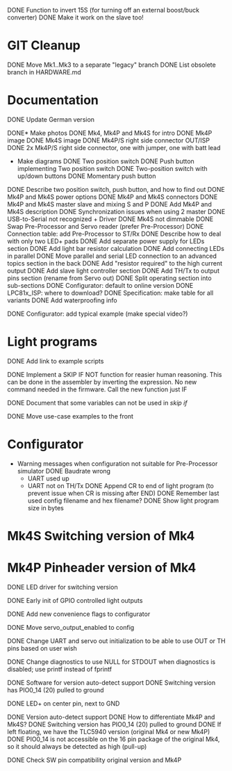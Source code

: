 DONE Function to invert 15S (for turning off an external boost/buck converter)
    DONE Make it work on the slave too!

# GIT Cleanup

DONE Move Mk1..Mk3 to a separate "legacy" branch
DONE List obsolete branch in HARDWARE.md

# Documentation

DONE Update German version

DONE* Make photos
    DONE Mk4, Mk4P and Mk4S for intro
    DONE Mk4P image
    DONE Mk4S image
    DONE Mk4P/S right side connector OUT/ISP
    DONE 2x Mk4P/S right side connector, one with jumper, one with batt lead

* Make diagrams
    DONE Two position switch
    DONE Push button implementing Two position switch
    DONE Two-position switch with up/down buttons
    DONE Momentary push button

DONE Describe two position switch, push button, and how to find out
DONE Mk4P and Mk4S power options
DONE Mk4P and Mk4S connectors
DONE Mk4P and Mk4S master slave and mixing S and P
DONE Add Mk4P and Mk4S description
DONE Synchronization issues when using 2 master
DONE USB-to-Serial not recognized + Driver
DONE Mk4S not dimmable
DONE Swap Pre-Processor and Servo reader (prefer Pre-Processor)
DONE Connection table: add Pre-Processor to ST/Rx
DONE Describe how to deal with only two LED+ pads
DONE Add separate power supply for LEDs section
DONE Add light bar resistor calculation
DONE Add connecting LEDs in parallel
DONE Move parallel and serial LED connection to an advanced topics section in the back
DONE Add "resistor required" to the high current output
DONE Add slave light controller section
DONE Add TH/Tx to output pins section (rename from Servo out)
DONE Split operating section into sub-sections
DONE Configurator: default to online version
DONE LPC81x_ISP: where to download?
DONE Specification: make table for all variants
DONE Add waterproofing info

DONE Configurator: add typical example (make special video?)

# Light programs

DONE Add link to example scripts

DONE Implement a SKIP IF NOT function for reasier human reasoning.
    This can be done in the assembler by inverting the expression.
    No new command needed in the firmware.
    Call the new function just IF

DONE Document that some variables can not be used in *skip if*

DONE Move use-case examples to the front


# Configurator

* Warning messages when configuration not suitable for Pre-Processor simulator
    DONE Baudrate wrong
    * UART used up
    * UART not on TH/Tx
DONE Append CR to end of light program (to prevent issue when CR is missing after END)
DONE Remember last used config filename and hex filename?
DONE Show light program size in bytes


# Mk4S Switching version of Mk4
# Mk4P Pinheader version of Mk4


DONE LED driver for switching version

DONE Early init of GPIO controlled light outputs

DONE Add new convenience flags to configurator

DONE Move servo_output_enabled to config

DONE Change UART and servo out initialization to be able to use OUT or TH pins based on user wish

DONE Change diagnostics to use NULL for STDOUT when diagnostics is disabled; use printf instead of fprintf

DONE Software for version auto-detect support
    DONE Switching version has PIO0_14 (20) pulled to ground

DONE  LED+ on center pin, next to GND

DONE Version auto-detect support
    DONE How to differentiate Mk4P and Mk4S?
        DONE Switching version has PIO0_14 (20) pulled to ground
        DONE If left floating, we have the TLC5940 version (original Mk4 or new Mk4P)
        DONE PIO0_14 is not accessible on the 16 pin package of the original Mk4, so it should always be detected as high (pull-up)

DONE Check SW pin compatibility original version and Mk4P
